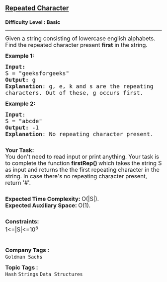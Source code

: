 <h2><a href="https://practice.geeksforgeeks.org/problems/repeated-character2058/0">Repeated Character</a></h2><h3>Difficulty Level : Basic</h3><hr><div class="problems_problem_content__Xm_eO"><p><span style="font-size:18px">Given a string consisting of lowercase english alphabets. Find the repeated character present <strong>first</strong> in the string.</span></p>

<p><span style="font-size:18px"><strong>Example 1:</strong></span></p>

<pre><span style="font-size:18px"><strong>Input:</strong>
S = "geeksforgeeks"
<strong>Output:</strong> g
<strong>Explanation</strong>: g, e, k and s are the repeating
characters. Out of these, g occurs first. </span>
</pre>

<p><span style="font-size:18px"><strong>Example 2:</strong></span></p>

<pre><span style="font-size:18px"><strong>Input</strong>: 
S = "abcde"
<strong>Output:</strong> -1
<strong>Explanation</strong>: No repeating character present.
</span></pre>

<p><br>
<span style="font-size:18px"><strong>Your Task:</strong><br>
You don't need to read input or print anything. Your task is to complete the function&nbsp;<strong>firstRep()&nbsp;</strong>which takes the string S as input and returns the the first repeating character in the string. In case there's no repeating character present, return '#'.</span></p>

<p><br>
<span style="font-size:18px"><strong>Expected Time Complexity:&nbsp;</strong>O(|S|).<br>
<strong>Expected Auxiliary Space:&nbsp;</strong>O(1).</span></p>

<p><br>
<span style="font-size:18px"><strong>Constraints:</strong><br>
1&lt;=|S|&lt;=10<sup>5</sup></span></p>

<p>&nbsp;</p>
</div><p><span style=font-size:18px><strong>Company Tags : </strong><br><code>Goldman Sachs</code>&nbsp;<br><p><span style=font-size:18px><strong>Topic Tags : </strong><br><code>Hash</code>&nbsp;<code>Strings</code>&nbsp;<code>Data Structures</code>&nbsp;